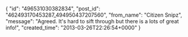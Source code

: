  {
   "id": "496531030382834",
   "post_id": "462493170453287_494950437207560",
   "from_name": "Citizen Snipz",
   "message": "Agreed. It's hard to sift through but there is a lots of great info!",
   "created_time": "2013-03-26T22:26:54+0000"
 }
